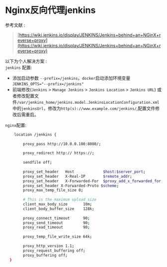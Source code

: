 # Nginx反向代理jenkins


参考文献 :  
>  [https://wiki.jenkins.io/display/JENKINS/Jenkins+behind+an+NGinX+reverse+proxy](https://wiki.jenkins.io/display/JENKINS/Jenkins+behind+an+NGinX+reverse+proxy)  


以下为个人解决方案 :  
`jenkins` 配置:  
- 添加启动参数 `--prefix=/jenkins`，`docker`启动添加环境变量`JENKINS_OPTS="--prefix=/jenkins"`    
- 前端修改(`Jenkins` > `Manage Jenkins` > `Jenkins Location` > `Jenkins URL`) 或者修改配置文件`/var/jenkins_home/jenkins.model.JenkinsLocationConfiguration.xml`中的`jenkinsUrl`，修改为`http(s)://www.example.com/jenkins/`,配置文件修改后需重启。  

`nginx`配置:  
```bash
    location /jenkins {
 
        proxy_pass http://10.0.0.100:8080/;
         
        proxy_redirect http:// https://;
 
        sendfile off;
 
        proxy_set_header   Host             $host:$server_port;
        proxy_set_header   X-Real-IP        $remote_addr;
        proxy_set_header   X-Forwarded-For  $proxy_add_x_forwarded_for;
        proxy_set_header X-Forwarded-Proto $scheme;
        proxy_max_temp_file_size 0;
 
        # This is the maximum upload size
        client_max_body_size       10m;
        client_body_buffer_size    128k;
 
        proxy_connect_timeout      90;
        proxy_send_timeout         90;
        proxy_read_timeout         90;
 
        proxy_temp_file_write_size 64k;
  
        proxy_http_version 1.1;
        proxy_request_buffering off;
        proxy_buffering off;
  }

```


